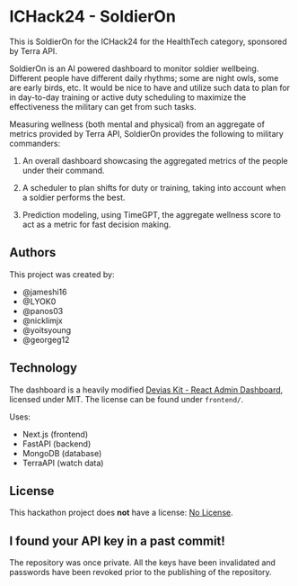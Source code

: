 # ICHack24 - SoldierOn

This is SoldierOn for the ICHack24 for the HealthTech category, sponsored by
Terra API.

SoldierOn is an AI powered dashboard to monitor soldier wellbeing. Different
people have different daily rhythms; some are night owls, some are early birds,
etc. It would be nice to have and utilize such data to plan for in day-to-day
training or active duty scheduling to maximize the effectiveness the military
can get from such tasks.

Measuring wellness (both mental and physical) from an aggregate of metrics
provided by Terra API, SoldierOn provides the following to military commanders:

1. An overall dashboard showcasing the aggregated metrics of the people under
their command.

2. A scheduler to plan shifts for duty or training, taking into account when a
soldier performs the best.

3. Prediction modeling, using TimeGPT, the aggregate wellness score to act as a
metric for fast decision making.

## Authors

This project was created by:

- @jameshi16
- @LYOK0
- @panos03
- @nicklimjx
- @yoitsyoung
- @georgeg12

## Technology

The dashboard is a heavily modified [Devias Kit - React Admin Dashboard](https://mui.com/store/items/devias-kit/), licensed under MIT. The license can be found under `frontend/`.

Uses:
- Next.js (frontend)
- FastAPI (backend)
- MongoDB (database)
- TerraAPI (watch data)

## License

This hackathon project does **not** have a license: [No
License](https://choosealicense.com/no-permission/).

## I found your API key in a past commit!

The repository was once private. All the keys have been invalidated and
passwords have been revoked prior to the publishing of the repository.
